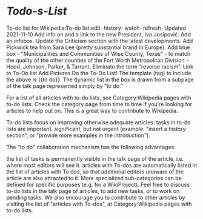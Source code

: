 # _Todo-s-List_

To-do list for Wikipedia:To-do list:edit · history · watch · refresh · Updated 2021-11-10
Add info on and a link to the new President, Ivo Josipović.
Add an infobox.
Update the Criticism section with the latest developments.
Add Pickwick tea from Sara Lee (pretty substantial brand in Europe).
Add blue box - "Municipalities and Communities of Wise County, Texas" - to match the quality of the other counties of the Fort Worth Metropolitan Division - Hood, Johnson, Parker, & Tarrant.
Eliminate the term “reverse racism”.
Link to To-Do list
Add Pictures
Do the To-Do List!
The template (tag) to include the above is {{to do}}. The dynamic list in the box is drawn from a subpage of the talk page represented simply by "to do."

For a list of all articles with to-do lists, see Category:Wikipedia pages with to-do lists. Check the category page from time to time if you're looking for articles to help out on. This is a great way to contribute to Wikipedia.

To-do lists focus on improving otherwise adequate articles: tasks in to-do lists are important, significant, but not urgent (example: "insert a history section", or "provide more examples in the introduction").

The "to do" collaboration mechanism has the following advantages:

the list of tasks is permanently visible in the talk page of the article, i.e. where most editors will see it.
articles with To-dos are automatically listed in the list of articles with To dos, so that additional editors unaware of the article are also attracted to it. More specialized sub-categories can be defined for specific purposes (e.g. for a WikiProject).
Feel free to discuss to-do lists in the talk page of articles, to add new tasks, or to work on pending tasks. We also encourage you to contribute to other articles by visiting the list of "articles with To-dos", at Category:Wikipedia pages with to-do lists.

